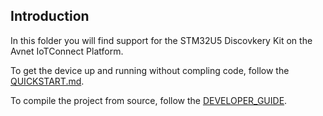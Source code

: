 ## Introduction
 In this folder you will find support for the STM32U5 Discovkery Kit on the Avnet IoTConnect Platform.
 
 To get the device up and running without compling code, follow the [QUICKSTART.md](https://github.com/avnet-iotconnect/iotc-azurertos-sdk/blob/main/samples/stm32u5/QUICKSTART.md).
 
 To compile the project from source, follow the [DEVELOPER_GUIDE](https://github.com/avnet-iotconnect/iotc-azurertos-sdk/blob/main/samples/stm32u5/DEVELOPER_GUIDE.md).
